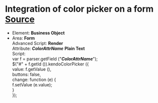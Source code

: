 # Integration of color picker on a form [Source](http://www.awareim.com/forum/viewtopic.php?f=1&t=8588)
 - Element: **Business Object** <br>
 - Area: **Form** <br>
Advanced Script: **Render** <br>
Attribute: **_ColorAttrName_** **Plain Text** <br>
Script: <br>
 var f = parser.getField ("**_ColorAttrName_**");<br>
 $("#" + f.getId ()).kendoColorPicker ({ <br>
value: f.getValue (), <br>
buttons: false, <br>
change: function (e) { <br>
f.setValue (e.value); <br>
} <br>
}); <br>
